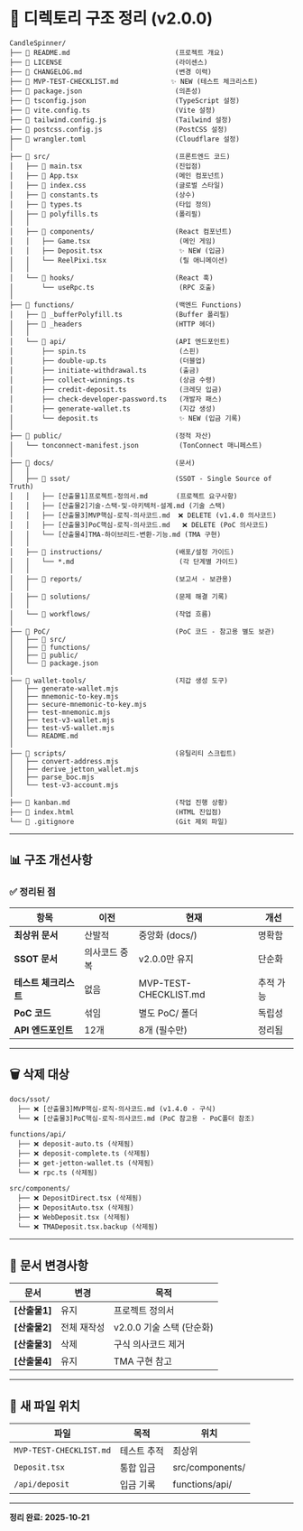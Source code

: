 # 📁 디렉토리 구조 정리 (v2.0.0)

```
CandleSpinner/
├── 📄 README.md                          (프로젝트 개요)
├── 📄 LICENSE                            (라이센스)
├── 📄 CHANGELOG.md                       (변경 이력)
├── 📄 MVP-TEST-CHECKLIST.md             ✨ NEW (테스트 체크리스트)
├── 📄 package.json                       (의존성)
├── 📄 tsconfig.json                      (TypeScript 설정)
├── 📄 vite.config.ts                     (Vite 설정)
├── 📄 tailwind.config.js                 (Tailwind 설정)
├── 📄 postcss.config.js                  (PostCSS 설정)
├── 📄 wrangler.toml                      (Cloudflare 설정)
│
├── 📁 src/                               (프론트엔드 코드)
│   ├── 📄 main.tsx                       (진입점)
│   ├── 📄 App.tsx                        (메인 컴포넌트)
│   ├── 📄 index.css                      (글로벌 스타일)
│   ├── 📄 constants.ts                   (상수)
│   ├── 📄 types.ts                       (타입 정의)
│   ├── 📄 polyfills.ts                   (폴리필)
│   │
│   ├── 📁 components/                    (React 컴포넌트)
│   │   ├── Game.tsx                      (메인 게임)
│   │   ├── Deposit.tsx                   ✨ NEW (입금)
│   │   └── ReelPixi.tsx                  (릴 애니메이션)
│   │
│   └── 📁 hooks/                         (React 훅)
│       └── useRpc.ts                     (RPC 호출)
│
├── 📁 functions/                         (백엔드 Functions)
│   ├── 📄 _bufferPolyfill.ts             (Buffer 폴리필)
│   ├── 📄 _headers                       (HTTP 헤더)
│   │
│   └── 📁 api/                           (API 엔드포인트)
│       ├── spin.ts                       (스핀)
│       ├── double-up.ts                  (더블업)
│       ├── initiate-withdrawal.ts        (출금)
│       ├── collect-winnings.ts           (상금 수령)
│       ├── credit-deposit.ts             (크레딧 입금)
│       ├── check-developer-password.ts   (개발자 패스)
│       ├── generate-wallet.ts            (지갑 생성)
│       └── deposit.ts                    ✨ NEW (입금 기록)
│
├── 📁 public/                            (정적 자산)
│   └── tonconnect-manifest.json          (TonConnect 매니페스트)
│
├── 📁 docs/                              (문서)
│   │
│   ├── 📁 ssot/                          (SSOT - Single Source of Truth)
│   │   ├── [산출물1]프로젝트-정의서.md       (프로젝트 요구사항)
│   │   ├── [산출물2]기술-스택-및-아키텍처-설계.md (기술 스택)
│   │   ├── [산출물3]MVP핵심-로직-의사코드.md  ❌ DELETE (v1.4.0 의사코드)
│   │   ├── [산출물3]PoC핵심-로직-의사코드.md   ❌ DELETE (PoC 의사코드)
│   │   └── [산출물4]TMA-하이브리드-변환-기능.md (TMA 구현)
│   │
│   ├── 📁 instructions/                  (배포/설정 가이드)
│   │   └── *.md                          (각 단계별 가이드)
│   │
│   ├── 📁 reports/                       (보고서 - 보관용)
│   │
│   ├── 📁 solutions/                     (문제 해결 기록)
│   │
│   └── 📁 workflows/                     (작업 흐름)
│
├── 📁 PoC/                               (PoC 코드 - 참고용 별도 보관)
│   ├── 📁 src/
│   ├── 📁 functions/
│   ├── 📁 public/
│   └── 📄 package.json
│
├── 📁 wallet-tools/                      (지갑 생성 도구)
│   ├── generate-wallet.mjs
│   ├── mnemonic-to-key.mjs
│   ├── secure-mnemonic-to-key.mjs
│   ├── test-mnemonic.mjs
│   ├── test-v3-wallet.mjs
│   ├── test-v5-wallet.mjs
│   └── README.md
│
├── 📁 scripts/                           (유틸리티 스크립트)
│   ├── convert-address.mjs
│   ├── derive_jetton_wallet.mjs
│   ├── parse_boc.mjs
│   └── test-v3-account.mjs
│
├── 📄 kanban.md                          (작업 진행 상황)
├── 📄 index.html                         (HTML 진입점)
└── 📄 .gitignore                         (Git 제외 파일)
```

---

## 📊 **구조 개선사항**

### ✅ 정리된 점

| 항목 | 이전 | 현재 | 개선 |
|------|------|------|------|
| **최상위 문서** | 산발적 | 중앙화 (docs/) | 명확함 |
| **SSOT 문서** | 의사코드 중복 | v2.0.0만 유지 | 단순화 |
| **테스트 체크리스트** | 없음 | MVP-TEST-CHECKLIST.md | 추적 가능 |
| **PoC 코드** | 섞임 | 별도 PoC/ 폴더 | 독립성 |
| **API 엔드포인트** | 12개 | 8개 (필수만) | 정리됨 |

---

## 🗑️ **삭제 대상**

```
docs/ssot/
  ├── ❌ [산출물3]MVP핵심-로직-의사코드.md (v1.4.0 - 구식)
  └── ❌ [산출물3]PoC핵심-로직-의사코드.md (PoC 참고용 - PoC폴더 참조)

functions/api/
  ├── ❌ deposit-auto.ts (삭제됨)
  ├── ❌ deposit-complete.ts (삭제됨)
  ├── ❌ get-jetton-wallet.ts (삭제됨)
  └── ❌ rpc.ts (삭제됨)

src/components/
  ├── ❌ DepositDirect.tsx (삭제됨)
  ├── ❌ DepositAuto.tsx (삭제됨)
  ├── ❌ WebDeposit.tsx (삭제됨)
  └── ❌ TMADeposit.tsx.backup (삭제됨)
```

---

## 📝 **문서 변경사항**

| 문서 | 변경 | 목적 |
|------|------|------|
| **[산출물1]** | 유지 | 프로젝트 정의서 |
| **[산출물2]** | 전체 재작성 | v2.0.0 기술 스택 (단순화) |
| **[산출물3]** | 삭제 | 구식 의사코드 제거 |
| **[산출물4]** | 유지 | TMA 구현 참고 |

---

## 📍 **새 파일 위치**

| 파일 | 목적 | 위치 |
|------|------|------|
| `MVP-TEST-CHECKLIST.md` | 테스트 추적 | 최상위 |
| `Deposit.tsx` | 통합 입금 | src/components/ |
| `/api/deposit` | 입금 기록 | functions/api/ |

---

**정리 완료: 2025-10-21**

